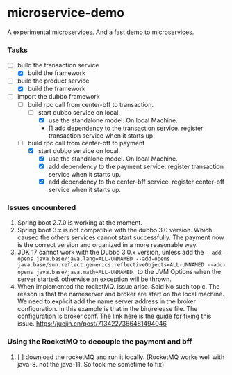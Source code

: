 # microservice-demo
A experimental microservices. And a fast demo to microservices.

### Tasks
- [ ] build the transaction service
  - [x] build the framework
- [ ] build the product service
  - [x] build the framework
- [ ] import the dubbo framework
  - [ ] build rpc call from center-bff to transaction.
    - [ ] start dubbo service on local.
      - [x] use the standalone model. On local Machine.
      - [] add dependency to the transaction service. register transaction service when it starts up.
  - [ ] build rpc call from center-bff to payment
    - [x] start dubbo service on local.
      - [x] use the standalone model. On local Machine.
      - [x] add dependency to the payment service. register transaction service when it starts up.
      - [x] add dependency to the center-bff service. register center-bff service when it starts up.
### Issues encountered
  1. Spring boot 2.7.0 is working at the moment.
  2. Spring boot 3.x is not compatible with the dubbo 3.0 version. Which caused the others services cannot start successfully. The payment now is the correct version and organized in a more reasonable way.
  3. JDK 17 cannot work with the Dubbo 3.0.x version, unless add the `--add-opens java.base/java.lang=ALL-UNNAMED --add-opens java.base/sun.reflect.generics.reflectiveObjects=ALL-UNNAMED --add-opens java.base/java.math=ALL-UNNAMED
     ` to the JVM Options when the server started. otherwise an exception will be thrown.
  4. When implemented the rocketMQ. issue arise. Said No such topic. The reason is that the nameserver and broker are start on the local machine. We need to explicit add the name server address in the broker configuration. in this example is that in the bin/release file. The configuration is broker.conf. The link here is the guide for fixing this issue. https://juejin.cn/post/7134227366481494046

### Using the RocketMQ to decouple the payment and bff
1. [ ] download the rocketMQ and run it locally. (RocketMQ works well with java-8. not the java-11. So took me sometime to fix)